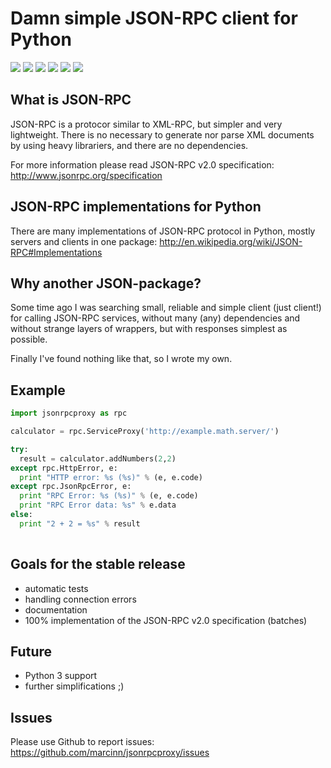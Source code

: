 
# Damn simple JSON-RPC client for Python

![](https://travis-ci.org/marcinn/jsonrpcproxy.svg?branch=master)
![](https://pypip.in/download/jsonrpcproxy/badge.svg)
![](https://pypip.in/version/jsonrpcproxy/badge.svg)
![](https://pypip.in/py_versions/jsonrpcproxy/badge.svg)
![](https://pypip.in/status/jsonrpcproxy/badge.svg)
![](https://pypip.in/license/jsonrpcproxy/badge.svg)

## What is JSON-RPC

JSON-RPC is a protocor similar to XML-RPC, but simpler and very lightweight.
There is no necessary to generate nor parse XML documents by using heavy librariers, and there are no dependencies.

For more information please read JSON-RPC v2.0 specification: http://www.jsonrpc.org/specification

## JSON-RPC implementations for Python

There are many implementations of JSON-RPC protocol in Python, mostly servers and clients in one package: http://en.wikipedia.org/wiki/JSON-RPC#Implementations

## Why another JSON-package?

Some time ago I was searching small, reliable and simple client (just client!) for calling JSON-RPC services,
without many (any) dependencies and without strange layers of wrappers, but with responses simplest as possible. 

Finally I've found nothing like that, so I wrote my own.

## Example

```python
import jsonrpcproxy as rpc

calculator = rpc.ServiceProxy('http://example.math.server/')

try:
  result = calculator.addNumbers(2,2)
except rpc.HttpError, e:
  print "HTTP error: %s (%s)" % (e, e.code)
except rpc.JsonRpcError, e:
  print "RPC Error: %s (%s)" % (e, e.code)
  print "RPC Error data: %s" % e.data
else:
  print "2 + 2 = %s" % result
  
```

## Goals for the stable release 

  * automatic tests
  * handling connection errors
  * documentation
  * 100% implementation of the JSON-RPC v2.0 specification (batches)

## Future

  * Python 3 support
  * further simplifications ;)
  
## Issues

Please use Github to report issues: https://github.com/marcinn/jsonrpcproxy/issues
